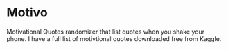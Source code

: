 # Motivo
Motivational Quotes randomizer that list quotes when you shake your phone. I have a full list of motivtional quotes downloaded free from Kaggle. 

